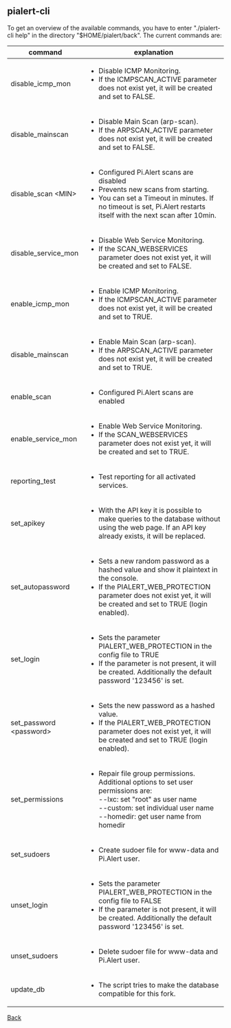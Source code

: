 ## pialert-cli

To get an overview of the available commands, you have to enter "./pialert-cli help" in the directory "$HOME/pialert/back".
The current commands are:

| command | explanation |
| ------- | ----------- |
| disable_icmp_mon | <ul><li>Disable ICMP Monitoring.</li><li>If the ICMPSCAN_ACTIVE parameter does not exist yet, it will be created and set to FALSE.</li></ul> |
| disable_mainscan | <ul><li>Disable Main Scan (arp-scan).</li><li>If the ARPSCAN_ACTIVE parameter does not exist yet, it will be created and set to FALSE.</li></ul> |
| disable_scan &lt;MIN&gt; | <ul><li>Configured Pi.Alert scans are disabled</li><li>Prevents new scans from starting.</li><li>You can set a Timeout in minutes. If no timeout is set, Pi.Alert restarts itself with the next scan after 10min.</li></ul> |
| disable_service_mon | <ul><li>Disable Web Service Monitoring.</li><li>If the SCAN_WEBSERVICES parameter does not exist yet, it will be created and set to FALSE.</li></ul> |
| enable_icmp_mon | <ul><li>Enable ICMP Monitoring.</li><li>If the ICMPSCAN_ACTIVE parameter does not exist yet, it will be created and set to TRUE.</li></ul> |
| disable_mainscan | <ul><li>Enable Main Scan (arp-scan).</li><li>If the ARPSCAN_ACTIVE parameter does not exist yet, it will be created and set to TRUE.</li></ul> |
| enable_scan | <ul><li>Configured Pi.Alert scans are enabled</li></ul> |
| enable_service_mon | <ul><li>Enable Web Service Monitoring.</li><li>If the SCAN_WEBSERVICES parameter does not exist yet, it will be created and set to TRUE.</li></ul> |
| reporting_test | <ul><li>Test reporting for all activated services.</li></ul> |
| set_apikey | <ul><li>With the API key it is possible to make queries to the database without using the web page. If an API key already exists, it will be replaced.</li></ul> |
| set_autopassword | <ul><li>Sets a new random password as a hashed value and show it plaintext in the console.</li><li>If the PIALERT_WEB_PROTECTION parameter does not exist yet, it will be created and set to TRUE (login enabled).</li></ul> |
| set_login | <ul><li>Sets the parameter PIALERT_WEB_PROTECTION in the config file to TRUE</li><li>If the parameter is not present, it will be created. Additionally the default password '123456' is set.</li></ul> |
| set_password &lt;password&gt; | <ul><li>Sets the new password as a hashed value.</li><li>If the PIALERT_WEB_PROTECTION parameter does not exist yet, it will be created and set to TRUE (login enabled).</li></ul> |
| set_permissions | <ul><li>Repair file group permissions. Additional options to set user permissions are: <br>--lxc:        set "root" as user name <br>--custom:     set individual user name <br>--homedir:    get user name from homedir</li></ul> |
| set_sudoers | <ul><li>Create sudoer file for www-data and Pi.Alert user.</li></ul> |
| unset_login | <ul><li>Sets the parameter PIALERT_WEB_PROTECTION in the config file to FALSE</li><li>If the parameter is not present, it will be created. Additionally the default password '123456' is set.</li></ul> |
| unset_sudoers | <ul><li>Delete sudoer file for www-data and Pi.Alert user.</li></ul> |
| update_db | <ul><li>The script tries to make the database compatible for this fork.</li></ul> |

[Back](https://github.com/leiweibau/Pi.Alert#back)
